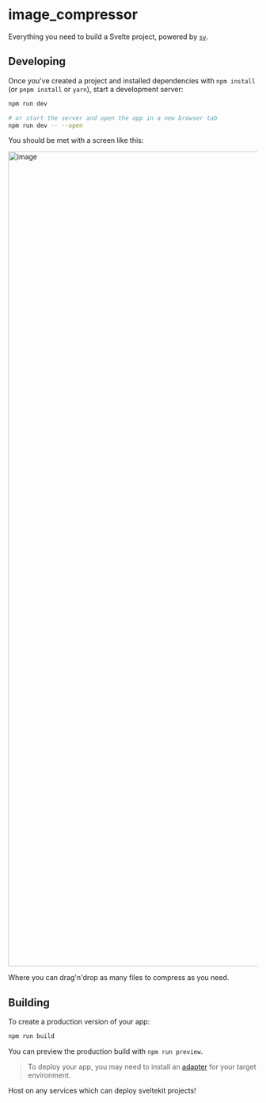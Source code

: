 # image_compressor

Everything you need to build a Svelte project, powered by [`sv`](https://github.com/sveltejs/cli).

## Developing

Once you've created a project and installed dependencies with `npm install` (or `pnpm install` or `yarn`), start a development server:

```sh
npm run dev

# or start the server and open the app in a new browser tab
npm run dev -- --open
```

You should be met with a screen like this:

<img width="1793" height="1643" alt="image" src="https://github.com/user-attachments/assets/c0e6238b-8a2b-490e-a600-b9d9faecf97f" />

Where you can drag'n'drop as many files to compress as you need.

## Building

To create a production version of your app:

```sh
npm run build
```

You can preview the production build with `npm run preview`.

> To deploy your app, you may need to install an [adapter](https://svelte.dev/docs/kit/adapters) for your target environment.

Host on any services which can deploy sveltekit projects!
